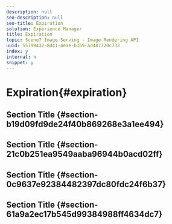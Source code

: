 ```yaml
---
description: null
seo-description: null
seo-title: Expiration
solution: Experience Manager
title: Expiration
topic: Scene7 Image Serving - Image Rendering API
uuid: 55799432-8d41-4eae-b3b9-ad487720c733
index: y
internal: n
snippet: y
---
```


# Expiration{#expiration}

## Section Title {#section-b19d09fd9de24f40b869268e3a1ee494}

## Section Title {#section-21c0b251ea9549aaba96944b0acd02ff}

## Section Title {#section-0c9637e92384482397dc80fdc24f6b37}

## Section Title {#section-61a9a2ec17b545d99384988ff4634dc7}

